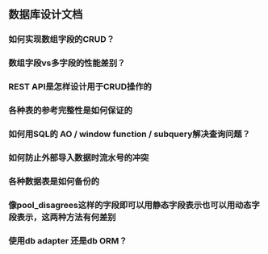 ## 数据库设计文档

### 如何实现数组字段的CRUD？

### 数组字段vs多字段的性能差别？

### REST API是怎样设计用于CRUD操作的

### 各种表的参考完整性是如何保证的

### 如何用SQL的 AO / window function / subquery解决查询问题？

### 如何防止外部导入数据时流水号的冲突

### 各种数据表是如何备份的

### 像pool_disagrees这样的字段即可以用静态字段表示也可以用动态字段表示，这两种方法有何差别

### 使用db adapter 还是db ORM？



